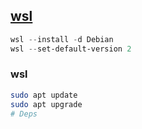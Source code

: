 ## [wsl](https://docs.microsoft.com/en-us/windows/wsl/install-win10)

```powershell
wsl --install -d Debian
wsl --set-default-version 2
```

### wsl

```bash
sudo apt update
sudo apt upgrade
# Deps

```
